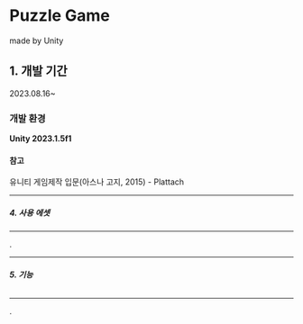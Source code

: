 # Puzzle Game
made by Unity
 
## 1. 개발 기간
2023.08.16~

### 개발 환경
**Unity 2023.1.5f1**

#### 참고
유니티 게임제작 입문(아스나 고지, 2015) - Plattach


----
##### 4. 사용 에셋
----
.





----
###### **5. 기능**
----
.
